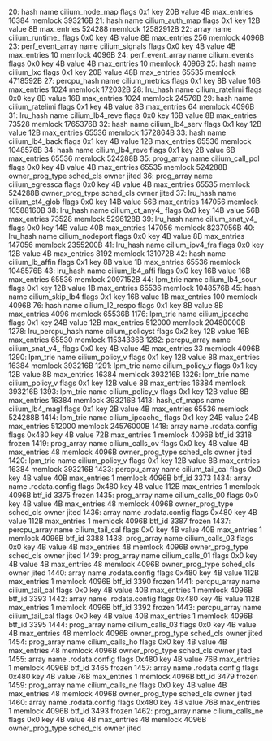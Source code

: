 20: hash  name cilium_node_map  flags 0x1
	key 20B  value 4B  max_entries 16384  memlock 393216B
21: hash  name cilium_auth_map  flags 0x1
	key 12B  value 8B  max_entries 524288  memlock 12582912B
22: array  name cilium_runtime_  flags 0x0
	key 4B  value 8B  max_entries 256  memlock 4096B
23: perf_event_array  name cilium_signals  flags 0x0
	key 4B  value 4B  max_entries 10  memlock 4096B
24: perf_event_array  name cilium_events  flags 0x0
	key 4B  value 4B  max_entries 10  memlock 4096B
25: hash  name cilium_lxc  flags 0x1
	key 20B  value 48B  max_entries 65535  memlock 4718592B
27: percpu_hash  name cilium_metrics  flags 0x1
	key 8B  value 16B  max_entries 1024  memlock 172032B
28: lru_hash  name cilium_ratelimi  flags 0x0
	key 8B  value 16B  max_entries 1024  memlock 24576B
29: hash  name cilium_ratelimi  flags 0x1
	key 4B  value 8B  max_entries 64  memlock 4096B
31: lru_hash  name cilium_lb4_reve  flags 0x0
	key 16B  value 8B  max_entries 73528  memlock 1765376B
32: hash  name cilium_lb4_serv  flags 0x1
	key 12B  value 12B  max_entries 65536  memlock 1572864B
33: hash  name cilium_lb4_back  flags 0x1
	key 4B  value 12B  max_entries 65536  memlock 1048576B
34: hash  name cilium_lb4_reve  flags 0x1
	key 2B  value 6B  max_entries 65536  memlock 524288B
35: prog_array  name cilium_call_pol  flags 0x0
	key 4B  value 4B  max_entries 65535  memlock 524288B
	owner_prog_type sched_cls  owner jited
36: prog_array  name cilium_egressca  flags 0x0
	key 4B  value 4B  max_entries 65535  memlock 524288B
	owner_prog_type sched_cls  owner jited
37: lru_hash  name cilium_ct4_glob  flags 0x0
	key 14B  value 56B  max_entries 147056  memlock 10588160B
38: lru_hash  name cilium_ct_any4_  flags 0x0
	key 14B  value 56B  max_entries 73528  memlock 5296128B
39: lru_hash  name cilium_snat_v4_  flags 0x0
	key 14B  value 40B  max_entries 147056  memlock 8237056B
40: lru_hash  name cilium_nodeport  flags 0x0
	key 4B  value 8B  max_entries 147056  memlock 2355200B
41: lru_hash  name cilium_ipv4_fra  flags 0x0
	key 12B  value 4B  max_entries 8192  memlock 131072B
42: hash  name cilium_lb_affin  flags 0x1
	key 8B  value 1B  max_entries 65536  memlock 1048576B
43: lru_hash  name cilium_lb4_affi  flags 0x0
	key 16B  value 16B  max_entries 65536  memlock 2097152B
44: lpm_trie  name cilium_lb4_sour  flags 0x1
	key 12B  value 1B  max_entries 65536  memlock 1048576B
45: hash  name cilium_skip_lb4  flags 0x1
	key 16B  value 1B  max_entries 100  memlock 4096B
76: hash  name cilium_l2_respo  flags 0x1
	key 8B  value 8B  max_entries 4096  memlock 65536B
1176: lpm_trie  name cilium_ipcache  flags 0x1
	key 24B  value 12B  max_entries 512000  memlock 20480000B
1278: lru_percpu_hash  name cilium_policyst  flags 0x2
	key 12B  value 16B  max_entries 65530  memlock 11534336B
1282: percpu_array  name cilium_snat_v4_  flags 0x0
	key 4B  value 4B  max_entries 33  memlock 4096B
1290: lpm_trie  name cilium_policy_v  flags 0x1
	key 12B  value 8B  max_entries 16384  memlock 393216B
1291: lpm_trie  name cilium_policy_v  flags 0x1
	key 12B  value 8B  max_entries 16384  memlock 393216B
1326: lpm_trie  name cilium_policy_v  flags 0x1
	key 12B  value 8B  max_entries 16384  memlock 393216B
1393: lpm_trie  name cilium_policy_v  flags 0x1
	key 12B  value 8B  max_entries 16384  memlock 393216B
1413: hash_of_maps  name cilium_lb4_magl  flags 0x1
	key 2B  value 4B  max_entries 65536  memlock 524288B
1414: lpm_trie  name cilium_ipcache_  flags 0x1
	key 24B  value 24B  max_entries 512000  memlock 24576000B
1418: array  name .rodata.config  flags 0x480
	key 4B  value 72B  max_entries 1  memlock 4096B
	btf_id 3318  frozen
1419: prog_array  name cilium_calls_ov  flags 0x0
	key 4B  value 4B  max_entries 48  memlock 4096B
	owner_prog_type sched_cls  owner jited
1420: lpm_trie  name cilium_policy_v  flags 0x1
	key 12B  value 8B  max_entries 16384  memlock 393216B
1433: percpu_array  name cilium_tail_cal  flags 0x0
	key 4B  value 40B  max_entries 1  memlock 4096B
	btf_id 3373
1434: array  name .rodata.config  flags 0x480
	key 4B  value 112B  max_entries 1  memlock 4096B
	btf_id 3375  frozen
1435: prog_array  name cilium_calls_00  flags 0x0
	key 4B  value 4B  max_entries 48  memlock 4096B
	owner_prog_type sched_cls  owner jited
1436: array  name .rodata.config  flags 0x480
	key 4B  value 112B  max_entries 1  memlock 4096B
	btf_id 3387  frozen
1437: percpu_array  name cilium_tail_cal  flags 0x0
	key 4B  value 40B  max_entries 1  memlock 4096B
	btf_id 3388
1438: prog_array  name cilium_calls_03  flags 0x0
	key 4B  value 4B  max_entries 48  memlock 4096B
	owner_prog_type sched_cls  owner jited
1439: prog_array  name cilium_calls_01  flags 0x0
	key 4B  value 4B  max_entries 48  memlock 4096B
	owner_prog_type sched_cls  owner jited
1440: array  name .rodata.config  flags 0x480
	key 4B  value 112B  max_entries 1  memlock 4096B
	btf_id 3390  frozen
1441: percpu_array  name cilium_tail_cal  flags 0x0
	key 4B  value 40B  max_entries 1  memlock 4096B
	btf_id 3393
1442: array  name .rodata.config  flags 0x480
	key 4B  value 112B  max_entries 1  memlock 4096B
	btf_id 3392  frozen
1443: percpu_array  name cilium_tail_cal  flags 0x0
	key 4B  value 40B  max_entries 1  memlock 4096B
	btf_id 3395
1444: prog_array  name cilium_calls_03  flags 0x0
	key 4B  value 4B  max_entries 48  memlock 4096B
	owner_prog_type sched_cls  owner jited
1454: prog_array  name cilium_calls_ho  flags 0x0
	key 4B  value 4B  max_entries 48  memlock 4096B
	owner_prog_type sched_cls  owner jited
1455: array  name .rodata.config  flags 0x480
	key 4B  value 76B  max_entries 1  memlock 4096B
	btf_id 3465  frozen
1457: array  name .rodata.config  flags 0x480
	key 4B  value 76B  max_entries 1  memlock 4096B
	btf_id 3479  frozen
1459: prog_array  name cilium_calls_ne  flags 0x0
	key 4B  value 4B  max_entries 48  memlock 4096B
	owner_prog_type sched_cls  owner jited
1460: array  name .rodata.config  flags 0x480
	key 4B  value 76B  max_entries 1  memlock 4096B
	btf_id 3493  frozen
1462: prog_array  name cilium_calls_ne  flags 0x0
	key 4B  value 4B  max_entries 48  memlock 4096B
	owner_prog_type sched_cls  owner jited
